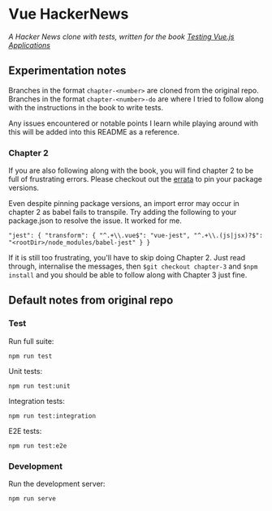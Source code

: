 # Vue HackerNews

_A Hacker News clone with tests, written for the book [Testing Vue.js Applications](https://www.manning.com/books/testing-vuejs-applications)_

## Experimentation notes
Branches in the format `chapter-<number>` are cloned from the original repo.
Branches in the format `chapter-<number>-do` are where I tried to follow along with the instructions in the book to write tests.

Any issues encountered or notable points I learn while playing around with this will be added into this README as a reference.

### Chapter 2
If you are also following along with the book, you will find chapter 2 to be full of frustrating errors. Please checkout out the [errata](https://manning-content.s3.amazonaws.com/download/b/921f670-42b2-4adb-ab94-70efb8bbf428/Yerburgh_Testingue.jsApplications_Err1.html) to pin your package versions. 

Even despite pinning package versions, an import error may occur in chapter 2 as babel fails to transpile. Try adding the following to your package.json to resolve the issue. It worked for me. 

`
"jest": {
    "transform": {
      "^.+\\.vue$": "vue-jest",
      "^.+\\.(js|jsx)?$": "<rootDir>/node_modules/babel-jest"
    }
  }
`

If it is still too frustrating, you'll have to skip doing Chapter 2. Just read through, internalise the messages, then `$git checkout chapter-3` and `$npm install` and you should be able to follow along with Chapter 3 just fine.



## Default notes from original repo
### Test

Run full suite:

```
npm run test
```

Unit tests:
```
npm run test:unit
```

Integration tests:
```
npm run test:integration
```

E2E tests:
```
npm run test:e2e
```

### Development

Run the development server:

```
npm run serve
```
